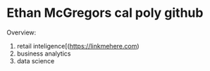 # Ethan McGregors cal poly github 
Overview: 

1. retail inteligence[(https://linkmehere.com)
3. business analytics
4. data science 
